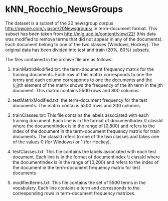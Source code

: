 # kNN_Rocchio_NewsGroups

The dataset is a subset of the 20 newsgroup corpus http://qwone.com/~jason/20Newsgroups/  in term-document format. This subset has been taken from http://mlg.ucd.ie/content/view/22/ (this data was modified to remove terms that did not appear in any of the documents). Each document belong to one of the two classes {Windows, Hockey}. The original data has been divided into test and train (20%, 80%) subsets.

The files contained in the archive file are as follows:

1. trainMatrixModified.txt: the term-document frequency matrix for the training documents. Each row of this matrix corresponds to one the terms and each column corresponds to one the documents and the (i,j)th element of the matrix shows the frequency of the ith term in the jth document. This matrix contains 5500 rows and 800 columns.

2. testMatrixModified.txt: the term-document frequency for the test documents. The matrix contains 5500 rows and 200 columns.

3. trainClasses.txt: This file contains the labels associated with each training document. Each line is in the format of documentIndex \t classId where the documentIndex is in the range of [0,800) and refers to the index of the document in the term-document frequency matrix for train documents. The classId refers to one of the two classes and takes one of the values 0 (for Windows) or 1 (for Hockey).

4. testClasses.txt: This file contains the labels associated with each test document. Each line is in the format of documentIndex \t classId where the documentIndex is in the range of [0,200) and refers to the index of the document in the term-document frequency matrix for test documents  

5. modifiedterms.txt: This file contains the set of 5500 terms in the vocabulary. Each line contains a term and corresponds to the corresponding rows in term-document frequency matrices. 

